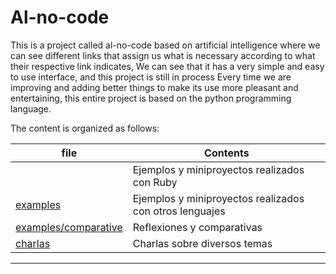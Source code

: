 
# Al-no-code

This is a project called al-no-code based on artificial intelligence where we can see different links that assign us what is necessary according to what their respective link indicates, We can see that it has a very simple and easy to use interface, and this project is still in process Every time we are improving and adding better things to make its use more pleasant and entertaining, this entire project is based on the python programming language.

The content is organized as follows:

| file                 | Contents  |
| -------------------- | --------- |
| [](./examples/ruby) | Ejemplos y miniproyectos realizados con Ruby |
| [examples](./examples) | Ejemplos y miniproyectos realizados con otros lenguajes |
| [examples/comparative](./examples/comparative) | Reflexiones y comparativas |
| [charlas](./charlas) | Charlas sobre diversos temas |

---


